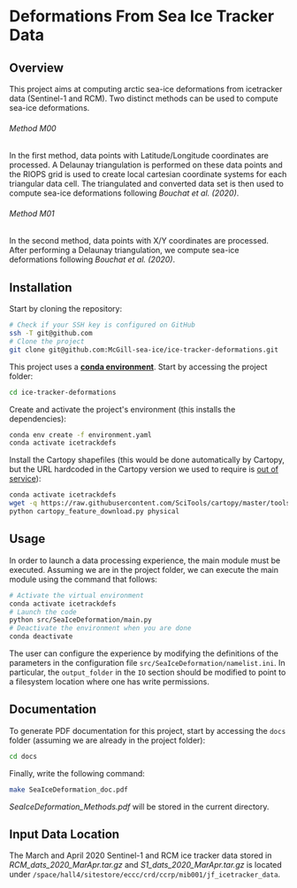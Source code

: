 # Deformations From Sea Ice Tracker Data

## Overview

This project aims at computing arctic sea-ice deformations from icetracker data (Sentinel-1 and RCM). Two distinct methods can be used to compute sea-ice deformations. 

###### Method M00

In the first method, data points with Latitude/Longitude coordinates are processed. A Delaunay triangulation is performed on these data points and the RIOPS grid is used to create local cartesian coordinate systems for each triangular data cell. The triangulated and converted data set is then used to compute sea-ice deformations following *Bouchat et al. (2020)*.

###### Method M01

In the second method, data points with X/Y coordinates are processed. After performing a Delaunay triangulation, we compute sea-ice deformations following *Bouchat et al. (2020)*.

## Installation

Start by cloning the repository:

```bash
# Check if your SSH key is configured on GitHub
ssh -T git@github.com
# Clone the project
git clone git@github.com:McGill-sea-ice/ice-tracker-deformations.git
```

This project uses a [**conda environment**][conda]. Start by accessing the project folder:

[conda]: https://docs.conda.io/en/latest/miniconda.html

```bash
cd ice-tracker-deformations
```

Create and activate the project's environment (this installs the dependencies):

```bash
conda env create -f environment.yaml
conda activate icetrackdefs
```

Install the Cartopy shapefiles (this would be done automatically by Cartopy, but the URL hardcoded in the Cartopy version we used to require is [out of service][1]):
~~~bash
conda activate icetrackdefs
wget -q https://raw.githubusercontent.com/SciTools/cartopy/master/tools/cartopy_feature_download.py -O $CONDA_PREFIX/bin/cartopy_feature_download.py
python cartopy_feature_download.py physical
~~~


[1]: https://github.com/SciTools/cartopy/pull/1833
## Usage

In order to launch a data processing experience, the main module must be executed. Assuming we are in the project folder, we can execute the main module using the command that follows:

```bash
# Activate the virtual environment
conda activate icetrackdefs
# Launch the code
python src/SeaIceDeformation/main.py
# Deactivate the environment when you are done
conda deactivate
```

The user can configure the experience by modifying the definitions of the parameters in the configuration file `src/SeaIceDeformation/namelist.ini`. In particular, the `output_folder` in the `IO` section should be modified to point to a filesystem location where one has write permissions.  

## Documentation

To generate PDF documentation for this project, start by accessing the `docs` folder (assuming we are already in the project folder):

```bash
cd docs
```

Finally, write the following command:

```bash
make SeaIceDeformation_doc.pdf
```

*SeaIceDeformation_Methods.pdf* will be stored in the current directory.

## Input Data Location

The March and April 2020 Sentinel-1 and RCM ice tracker data stored in *RCM_dats_2020_MarApr.tar.gz* and *S1_dats_2020_MarApr.tar.gz* is located under `/space/hall4/sitestore/eccc/crd/ccrp/mib001/jf_icetracker_data`.


